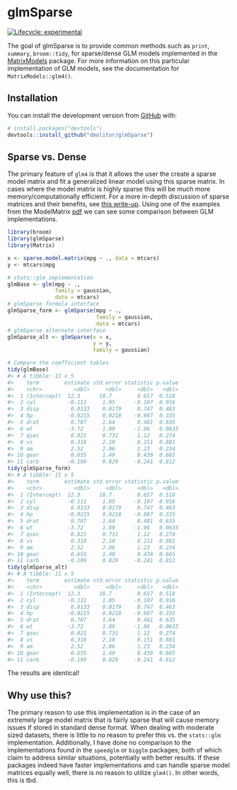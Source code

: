 
<!-- README.md is generated from README.Rmd. Please edit that file -->

# glmSparse

<!-- badges: start -->

[![Lifecycle:
experimental](https://img.shields.io/badge/lifecycle-experimental-orange.svg)](https://lifecycle.r-lib.org/articles/stages.html#experimental)
<!-- badges: end -->

The goal of glmSparse is to provide common methods such as `print`,
`summary`, `broom::tidy`, for sparse/dense GLM models implemented in the
[MatrixModels](https://cran.r-project.org/web/packages/MatrixModels/index.html)
package. For more information on this particular implementation of GLM
models, see the documentation for `MatrixModels::glm4()`.

## Installation

You can install the development version from
[GitHub](https://github.com/) with:

``` r
# install.packages("devtools")
devtools::install_github("dmolitor/glmSparse")
```

## Sparse vs. Dense

The primary feature of `glm4` is that it allows the user the create a
sparse model matrix and fit a generalized linear model using this sparse
matrix. In cases where the model matrix is highly sparse this will be
much more memory/computationally efficient. For a more in-depth
discussion of sparse matrices and their benefits, see [this
write-up](https://cran.r-project.org/web/packages/Matrix/vignettes/sparseModels.pdf).
Using one of the examples from the ModelMatrix
[pdf](https://cran.r-project.org/web/packages/MatrixModels/MatrixModels.pdf)
we can see some comparison between GLM implementations.

``` r
library(broom)
library(glmSparse)
library(Matrix)

x <- sparse.model.matrix(mpg ~ ., data = mtcars)
y <- mtcars$mpg

# stats::glm implementation
glmBase <- glm(mpg ~ ., 
               family = gaussian, 
               data = mtcars)
# glmSparse formula interface
glmSparse_form <- glmSparse(mpg ~ .,
                            family = gaussian,
                            data = mtcars)
# glmSparse alternate interface
glmSparse_alt <- glmSparse(x = x,
                           y = y,
                           family = gaussian)

# Compare the coefficient tables
tidy(glmBase)
#> # A tibble: 11 x 5
#>    term        estimate std.error statistic p.value
#>    <chr>          <dbl>     <dbl>     <dbl>   <dbl>
#>  1 (Intercept)  12.3      18.7        0.657  0.518 
#>  2 cyl          -0.111     1.05      -0.107  0.916 
#>  3 disp          0.0133    0.0179     0.747  0.463 
#>  4 hp           -0.0215    0.0218    -0.987  0.335 
#>  5 drat          0.787     1.64       0.481  0.635 
#>  6 wt           -3.72      1.89      -1.96   0.0633
#>  7 qsec          0.821     0.731      1.12   0.274 
#>  8 vs            0.318     2.10       0.151  0.881 
#>  9 am            2.52      2.06       1.23   0.234 
#> 10 gear          0.655     1.49       0.439  0.665 
#> 11 carb         -0.199     0.829     -0.241  0.812
tidy(glmSparse_form)
#> # A tibble: 11 x 5
#>    term        estimate std.error statistic p.value
#>    <chr>          <dbl>     <dbl>     <dbl>   <dbl>
#>  1 (Intercept)  12.3      18.7        0.657  0.518 
#>  2 cyl          -0.111     1.05      -0.107  0.916 
#>  3 disp          0.0133    0.0179     0.747  0.463 
#>  4 hp           -0.0215    0.0218    -0.987  0.335 
#>  5 drat          0.787     1.64       0.481  0.635 
#>  6 wt           -3.72      1.89      -1.96   0.0633
#>  7 qsec          0.821     0.731      1.12   0.274 
#>  8 vs            0.318     2.10       0.151  0.881 
#>  9 am            2.52      2.06       1.23   0.234 
#> 10 gear          0.655     1.49       0.439  0.665 
#> 11 carb         -0.199     0.829     -0.241  0.812
tidy(glmSparse_alt)
#> # A tibble: 11 x 5
#>    term        estimate std.error statistic p.value
#>    <chr>          <dbl>     <dbl>     <dbl>   <dbl>
#>  1 (Intercept)  12.3      18.7        0.657  0.518 
#>  2 cyl          -0.111     1.05      -0.107  0.916 
#>  3 disp          0.0133    0.0179     0.747  0.463 
#>  4 hp           -0.0215    0.0218    -0.987  0.335 
#>  5 drat          0.787     1.64       0.481  0.635 
#>  6 wt           -3.72      1.89      -1.96   0.0633
#>  7 qsec          0.821     0.731      1.12   0.274 
#>  8 vs            0.318     2.10       0.151  0.881 
#>  9 am            2.52      2.06       1.23   0.234 
#> 10 gear          0.655     1.49       0.439  0.665 
#> 11 carb         -0.199     0.829     -0.241  0.812
```

The results are identical!

## Why use this?

The primary reason to use this implementation is in the case of an
extremely large model matrix that is fairly sparse that will cause
memory issues if stored in standard dense format. When dealing with
moderate sized datasets, there is little to no reason to prefer this
vs. the `stats::glm` implementation. Additionally, I have done no
comparison to the implementations found in the `speedglm` or `bigglm`
packages; both of which claim to address similar situations, potentially
with better results. If these packages indeed have faster
implementations and can handle sparse model matrices equally well, there
is no reason to utilize `glm4()`. In other words, this is tbd.
